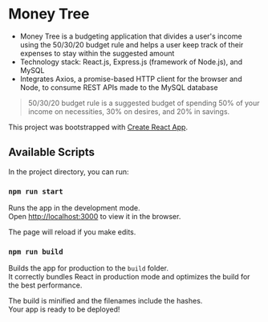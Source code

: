 # Money Tree

* Money Tree is a budgeting application that divides a user's income using the 50/30/20 budget rule and helps a user keep track of their expenses to stay within the suggested amount
* Technology stack: React.js, Express.js (framework of Node.js), and MySQL
* Integrates Axios, a promise-based HTTP client for the browser and Node, to consume REST APIs made to the MySQL database

> 50/30/20 budget rule is a suggested budget of spending 50% of your income on necessities, 30% on desires, and 20% in savings.

This project was bootstrapped with [Create React App](https://github.com/facebook/create-react-app).

## Available Scripts

In the project directory, you can run:

### `npm run start`

Runs the app in the development mode.<br />
Open [http://localhost:3000](http://localhost:3000) to view it in the browser.

The page will reload if you make edits.<br />

### `npm run build`

Builds the app for production to the `build` folder.<br />
It correctly bundles React in production mode and optimizes the build for the best performance.

The build is minified and the filenames include the hashes.<br />
Your app is ready to be deployed!
